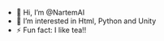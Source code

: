 - 👋 Hi, I’m @NartemAI
- 👀 I’m interested in Html, Python and Unity
- ⚡ Fun fact: I like tea!!

<!---
NartemAI/NartemAI is a ✨ special ✨ repository because its `README.md` (this file) appears on your GitHub profile.
You can click the Preview link to take a look at your changes.
--->
